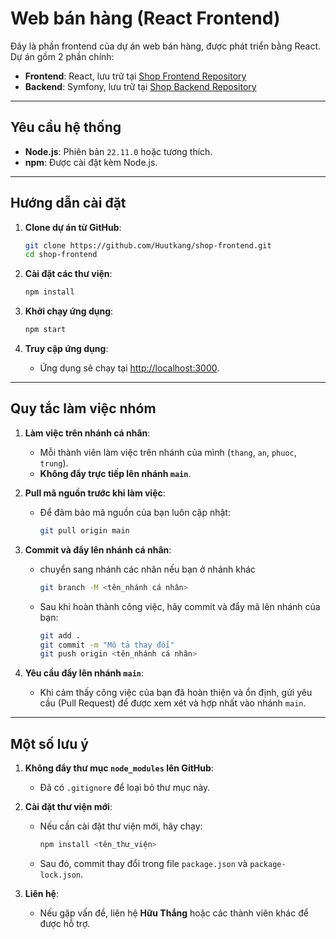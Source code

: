 # Web bán hàng (React Frontend)

Đây là phần frontend của dự án web bán hàng, được phát triển bằng React. Dự án gồm 2 phần chính:

- **Frontend**: React, lưu trữ tại [Shop Frontend Repository](https://github.com/Huutkang/shop-frontend.git)
- **Backend**: Symfony, lưu trữ tại [Shop Backend Repository](https://github.com/Huutkang/shop-backend.git)

---


## Yêu cầu hệ thống

- **Node.js**: Phiên bản `22.11.0` hoặc tương thích.
- **npm**: Được cài đặt kèm Node.js.
---



## Hướng dẫn cài đặt

1. **Clone dự án từ GitHub**:
   ```bash
   git clone https://github.com/Huutkang/shop-frontend.git
   cd shop-frontend
   ```

2. **Cài đặt các thư viện**:
   ```bash
   npm install
   ```

3. **Khởi chạy ứng dụng**:
   ```bash
   npm start
   ```

4. **Truy cập ứng dụng**:
   - Ứng dụng sẽ chạy tại [http://localhost:3000](http://localhost:3000).

---

## Quy tắc làm việc nhóm

1. **Làm việc trên nhánh cá nhân**:
   - Mỗi thành viên làm việc trên nhánh của mình (`thang`, `an`, `phuoc`, `trung`).
   - **Không đẩy trực tiếp lên nhánh `main`**.

2. **Pull mã nguồn trước khi làm việc**:
   - Để đảm bảo mã nguồn của bạn luôn cập nhật:
     ```bash
     git pull origin main
     ```

3. **Commit và đẩy lên nhánh cá nhân**:
   - chuyển sang nhánh các nhân nếu bạn ở nhánh khác
      ```bash
      git branch -M <tên_nhánh cá nhân>
      ```
   - Sau khi hoàn thành công việc, hãy commit và đẩy mã lên nhánh của bạn:
     ```bash
     git add .
     git commit -m "Mô tả thay đổi"
     git push origin <tên_nhánh cá nhân>
     ```

4. **Yêu cầu đẩy lên nhánh `main`**:
   - Khi cảm thấy công việc của bạn đã hoàn thiện và ổn định, gửi yêu cầu (Pull Request) để được xem xét và hợp nhất vào nhánh `main`.

---

## Một số lưu ý

1. **Không đẩy thư mục `node_modules` lên GitHub**:
   - Đã có `.gitignore` để loại bỏ thư mục này.

2. **Cài đặt thư viện mới**:
   - Nếu cần cài đặt thư viện mới, hãy chạy:
     ```bash
     npm install <tên_thư_viện>
     ```
   - Sau đó, commit thay đổi trong file `package.json` và `package-lock.json`.

3. **Liên hệ**:
   - Nếu gặp vấn đề, liên hệ **Hữu Thắng** hoặc các thành viên khác để được hỗ trợ.
